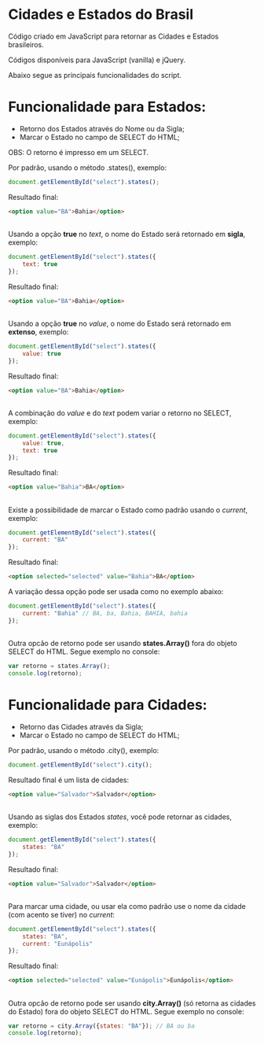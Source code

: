 # Cidades e Estados do Brasil

Código criado em JavaScript para retornar as Cidades e Estados brasileiros.

Códigos disponíveis para JavaScript (vanilla) e jQuery.

Abaixo segue as principais funcionalidades do script.

##

# Funcionalidade para Estados: 

 * Retorno dos Estados através do Nome ou da Sigla;
 * Marcar o Estado no campo de SELECT do HTML;


OBS: O retorno é impresso em um SELECT.


Por padrão, usando o método .states(), exemplo:

```javascript
document.getElementById("select").states();
```

Resultado final:
```html
<option value="BA">Bahia</option>
```

##

Usando a opção **true** no *text*, o nome do Estado será retornado em **sigla**, exemplo:

```javascript
document.getElementById("select").states({
	text: true
});
```

Resultado final:
```html
<option value="BA">Bahia</option>
```

##


Usando a opção **true** no *value*, o nome do Estado será retornado em **extenso**, exemplo:

```javascript
document.getElementById("select").states({
	value: true
});
```

Resultado final:
```html
<option value="BA">Bahia</option>
```

##

A combinação do *value* e do *text* podem variar o retorno no SELECT, exemplo:

```javascript
document.getElementById("select").states({
	value: true,
	text: true
});
```

Resultado final:
```html
<option value="Bahia">BA</option>
```

##

Existe a possibilidade de marcar o Estado como padrão usando o *current*, exemplo:

```javascript
document.getElementById("select").states({
	current: "BA"
});
```

Resultado final:
```html
<option selected="selected" value="Bahia">BA</option>
```
A variação dessa opção pode ser usada como no exemplo abaixo:
```javascript
document.getElementById("select").states({
	current: "Bahia" // BA, ba, Bahia, BAHIA, bahia
});
```

##

Outra opcão de retorno pode ser usando **states.Array()** fora do objeto SELECT do HTML. Segue exemplo no console:

```javascript
var retorno = states.Array();
console.log(retorno);
```

##

# Funcionalidade para Cidades: 

 * Retorno das Cidades através da Sigla;
 * Marcar o Estado no campo de SELECT do HTML;


Por padrão, usando o método .city(), exemplo:

```javascript
document.getElementById("select").city();
```

Resultado final é um lista de cidades:
```html
<option value="Salvador">Salvador</option>
```

##

Usando as siglas dos Estados *states*, você pode retornar as cidades, exemplo:

```javascript
document.getElementById("select").states({
	states: "BA"
});
```

Resultado final:
```html
<option value="Salvador">Salvador</option>
```

##

Para marcar uma cidade, ou usar ela como padrão use o nome da cidade (com acento se tiver) no *current*:

```javascript
document.getElementById("select").states({
	states: "BA",
    current: "Eunápolis"
});
```

Resultado final:
```html
<option selected="selected" value="Eunápolis">Eunápolis</option>
```

##

Outra opcão de retorno pode ser usando **city.Array()** (só retorna as cidades do Estado) fora do objeto SELECT do HTML. Segue exemplo no console:

```javascript
var retorno = city.Array({states: "BA"}); // BA ou ba
console.log(retorno);
```

##
